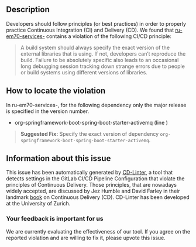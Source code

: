 
## Description
Developers should follow principles (or best practices) in order to properly practice Continuous Integration (CI) and Delivery (CD).
We found that [ru-em70-services-](https://gitlab.com/em70/sberbank-test-java/blob/master/.gitlab-ci.yml) contains a violation of the following CI/CD principle:

> A build system should always specify the exact version of the external libraries that is using.
If not, developers can’t reproduce the build. Failure to be absolutely specific also leads to an occasional long debugging session tracking down strange errors due to people or build systems using different versions of libraries.

## How to locate the violation

In ru-em70-services-, for the following dependency only the major release is specified in the version number.

* org-springframework-boot-spring-boot-starter-activemq (line )

> **Suggested Fix:** Specify the exact version of dependency `org-springframework-boot-spring-boot-starter-activemq`.

## Information about this issue

This issue has been automatically generated by [CD-Linter](https://gitlab.com/Jancso/configuration-analytics), a tool that detects settings in the GitLab CI/CD Pipeline Configuration that violate the principles of Continuous Delivery. Those principles, that are nowadays widely accepted, are discussed by Jez Humble and David Farley in their landmark [book](https://www.oreilly.com/library/view/continuous-delivery-reliable/9780321670250/) on Continuous Delivery (CD). CD-Linter has been developed at the University of Zurich.

### Your feedback is important for us
We are currently evaluating the effectiveness of our tool. If you agree on the reported violation and are willing to fix it, please upvote this issue.